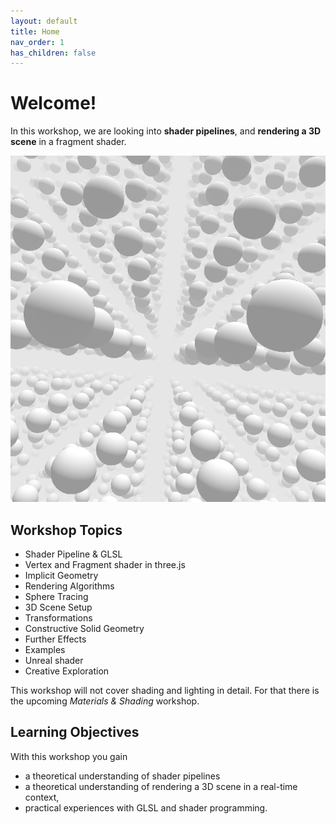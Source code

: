 ```yaml
---
layout: default
title: Home
nav_order: 1
has_children: false
---
```


# Welcome!

In this workshop, we are looking into **shader pipelines**, and **rendering a 3D scene** in a fragment shader.

![shader_repetition.png](img/shader_repetition.png)

## Workshop Topics

* Shader Pipeline & GLSL
* Vertex and Fragment shader in three.js
* Implicit Geometry
* Rendering Algorithms
* Sphere Tracing
* 3D Scene Setup
* Transformations
* Constructive Solid Geometry
* Further Effects
* Examples
* Unreal shader
* Creative Exploration

This workshop will not cover shading and lighting in detail. For that there is the upcoming *Materials & Shading* workshop.

## Learning Objectives

With this workshop you gain

* a theoretical understanding of shader pipelines
* a theoretical understanding of rendering a 3D scene in a real-time context, 
* practical experiences with GLSL and shader programming.
